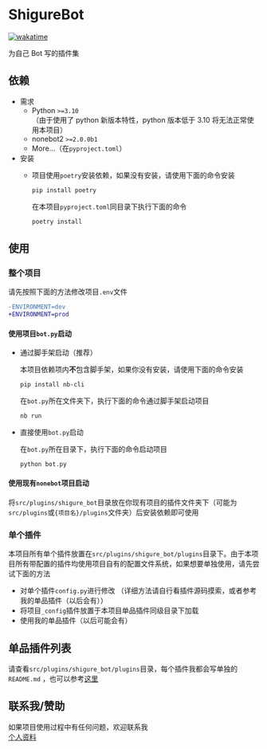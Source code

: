 # ShigureBot

[![wakatime](https://wakatime.com/badge/user/b61b0f9a-f40b-4c82-bc51-0a75c67bfccf/project/c1344e53-6345-4e5f-9adc-7332f74bff44.svg)](https://wakatime.com/badge/user/b61b0f9a-f40b-4c82-bc51-0a75c67bfccf/project/c1344e53-6345-4e5f-9adc-7332f74bff44)

为自己 Bot 写的插件集

## 依赖

- 需求
  - Python `>=3.10`  
    （由于使用了 python 新版本特性，python 版本低于 3.10 将无法正常使用本项目）
  - nonebot2 `>=2.0.0b1`
  - More...（在`pyproject.toml`）
- 安装
  - 项目使用`poetry`安装依赖，如果没有安装，请使用下面的命令安装

    ```sh
    pip install poetry
    ```

    在本项目`pyproject.toml`同目录下执行下面的命令

    ```sh
    poetry install
    ```

## 使用

### 整个项目

请先按照下面的方法修改项目`.env`文件

```diff
-ENVIRONMENT=dev
+ENVIRONMENT=prod
```

#### 使用项目`bot.py`启动

- 通过脚手架启动（推荐）

  本项目依赖项内**不**包含脚手架，如果你没有安装，请使用下面的命令安装

  ```sh
  pip install nb-cli
  ```

  在`bot.py`所在文件夹下，执行下面的命令通过脚手架启动项目

  ```sh
  nb run
  ```

- 直接使用`bot.py`启动

  在`bot.py`所在目录下，执行下面的命令启动项目

  ```sh
  python bot.py
  ```

#### 使用现有`nonebot`项目启动

将`src/plugins/shigure_bot`目录放在你现有项目的插件文件夹下（可能为`src/plugins`或`{项目名}/plugins`文件夹）后安装依赖即可使用

### 单个插件

本项目所有单个插件放置在`src/plugins/shigure_bot/plugins`目录下。由于本项目所有带配置的插件均使用项目自有的配置文件系统，如果想要单独使用，请先尝试下面的方法

- 对单个插件`config.py`进行修改 （详细方法请自行看插件源码摸索，或者参考我的单品插件（以后会有））
- 将项目`_config`插件放置于本项目单品插件同级目录下加载
- 使用我的单品插件（以后可能会有）

## 单品插件列表

请查看`src/plugins/shigure_bot/plugins`目录，每个插件我都会写单独的`README.md`
，也可以参考[这里](https://shigure.lgc2333.top/#/?id=%e8%87%aa%e5%b7%b1%e5%86%99%e7%9a%84-nonebot2-%e6%8f%92%e4%bb%b6)

## 联系我/赞助

如果项目使用过程中有任何问题，欢迎联系我  
[个人资料](https://github.com/lgc2333/lgc2333/README.md)
